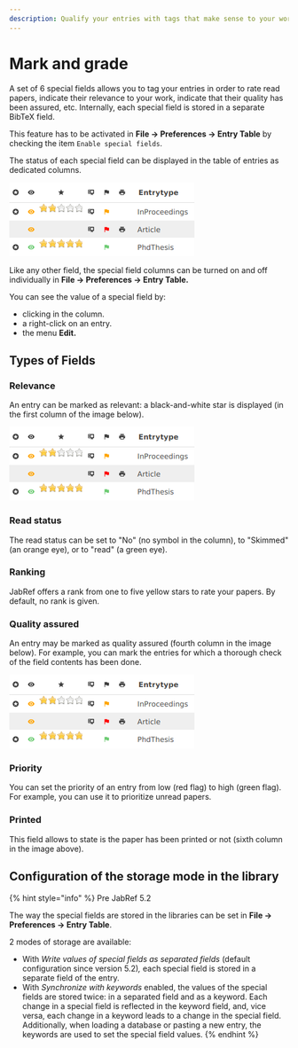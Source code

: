 ```yaml
---
description: Qualify your entries with tags that make sense to your work.
---
```


# Mark and grade

A set of 6 special fields allows you to tag your entries in order to rate read papers, indicate their relevance to your work, indicate that their quality has been assured, etc. Internally, each special field is stored in a separate BibTeX field.

This feature has to be activated in **File → Preferences → Entry Table** by checking the item `Enable special fields`.

The status of each special field can be displayed in the table of entries as dedicated columns.

![Six special fields can be displayed in the table of entries](<../.gitbook/assets/specialfields-6columns-5.2 (3) (6) (6) (6) (6) (4) (6) (6) (11) (2) (1) (12).png>)

Like any other field, the special field columns can be turned on and off individually in **File → Preferences → Entry Table.**

You can see the value of a special field by:

* clicking in the column.
* a right-click on an entry.
* the menu **Edit.**

## Types of Fields

### Relevance

An entry can be marked as relevant: a black-and-white star is displayed (in the first column of the image below).

![](<../.gitbook/assets/specialfields-6columns-5.2 (3) (6) (6) (6) (6) (4) (6) (6) (11) (2) (1) (12).png>)

### Read status

The read status can be set to "No" (no symbol in the column), to "Skimmed" (an orange eye), or to "read" (a green eye).

### Ranking

JabRef offers a rank from one to five yellow stars to rate your papers. By default, no rank is given.

### Quality assured

An entry may be marked as quality assured (fourth column in the image below). For example, you can mark the entries for which a thorough check of the field contents has been done.

![](<../.gitbook/assets/specialfields-6columns-5.2 (3) (6) (6) (6) (6) (4) (6) (6) (11) (2) (1) (12).png>)

### Priority

You can set the priority of an entry from low (red flag) to high (green flag). For example, you can use it to prioritize unread papers.

### Printed

This field allows to state is the paper has been printed or not (sixth column in the image above).

## Configuration of the storage mode in the library

{% hint style="info" %}
Pre JabRef 5.2

The way the special fields are stored in the libraries can be set in **File → Preferences → Entry Table**.​

2 modes of storage are available:

* With _Write values of special fields as separated fields_ (default configuration since version 5.2)_,_ each special field is stored in a separate field of the entry.
* With _Synchronize with keywords_ enabled, the values of the special fields are stored twice: in a separated field and as a keyword. Each change in a special field is reflected in the keyword field, and, vice versa, each change in a keyword leads to a change in the special field. Additionally, when loading a database or pasting a new entry, the keywords are used to set the special field values.
{% endhint %}

